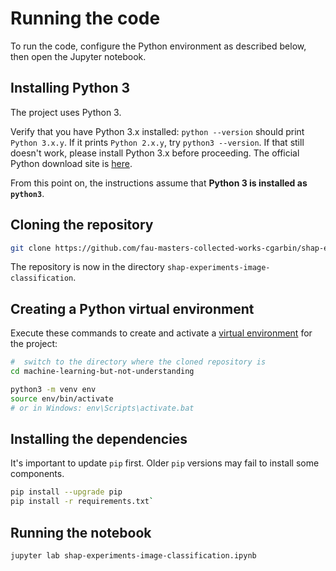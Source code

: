 # Running the code

To run the code, configure the Python environment as described below, then open the Jupyter notebook.

## Installing Python 3

The project uses Python 3.

Verify that you have Python 3.x installed: `python --version` should print `Python 3.x.y`. If
it prints `Python 2.x.y`, try `python3 --version`. If that still doesn't work, please install
Python 3.x before proceeding. The official Python download site is
[here](https://www.python.org/downloads/).

From this point on, the instructions assume that **Python 3 is installed as `python3`**.

## Cloning the repository

```bash
git clone https://github.com/fau-masters-collected-works-cgarbin/shap-experiments-image-classification.git
```

The repository is now in the directory `shap-experiments-image-classification`.

## Creating a Python virtual environment

Execute these commands to create and activate a [virtual environment]((https://docs.python.org/3/tutorial/venv.html)) for the project:

```bash
#  switch to the directory where the cloned repository is
cd machine-learning-but-not-understanding

python3 -m venv env
source env/bin/activate
# or in Windows: env\Scripts\activate.bat
```

## Installing the dependencies

It's important to update `pip` first. Older `pip` versions may fail to install some components.

```bash
pip install --upgrade pip
pip install -r requirements.txt`
```

## Running the notebook

`jupyter lab shap-experiments-image-classification.ipynb`
